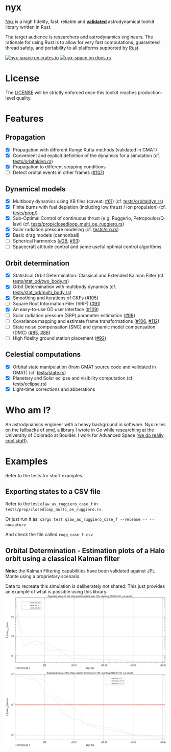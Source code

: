 # nyx
[Nyx](https://en.wikipedia.org/wiki/Nyx) is a high fidelity, fast, reliable and **[validated](./VALIDATION.md)** astrodynamical toolkit library written in Rust.

The target audience is researchers and astrodynamics engineers. The rationale for using Rust is to allow for very fast computations, guaranteed thread safety,
and portability to all platforms supported by [Rust](https://forge.rust-lang.org/platform-support.html).

[![nyx-space on crates.io][cratesio-image]][cratesio]
[![nyx-space on docs.rs][docsrs-image]][docsrs]

[cratesio-image]: https://img.shields.io/crates/v/nyx-space.svg
[cratesio]: https://crates.io/crates/nyx-space
[docsrs-image]: https://docs.rs/nyx-space/badge.svg
[docsrs]: https://docs.rs/nyx-space/

# License
The [LICENSE](./LICENSE) will be strictly enforced once this toolkit reaches production-level quality.

# Features
## Propagation
- [x] Propagation with different Runge Kutta methods (validated in GMAT)
- [x] Convenient and explicit definition of the dynamics for a simulation (cf. [tests/orbitaldyn.rs](tests/orbitaldyn.rs))
- [x] Propagation to different stopping conditions
- [ ] Detect orbital events in other frames ([#107](https://gitlab.com/chrisrabotin/nyx/issues/107))
## Dynamical models
- [x] Multibody dynamics using XB files (caveat: [#61](https://gitlab.com/chrisrabotin/nyx/issues/61)) (cf. [tests/orbitaldyn.rs](tests/orbitaldyn.rs))
- [x] Finite burns with fuel depletion (including low thrust / ion propulsion) (cf. [tests/prop/](tests/prop/))
- [x] Sub-Optimal Control of continuous thrust (e.g. Ruggerio, Petropoulos/Q-law) (cf. [tests/prop/closedloop_multi_oe_ruggiero.rs](tests/prop/closedloop_multi_oe_ruggiero.rs))
- [x] Solar radiation pressure modeling (cf. [tests/srp.rs](tests/srp.rs))
- [x] Basic drag models (cannonball)
- [ ] Spherical harmonics ([#28](https://gitlab.com/chrisrabotin/nyx/issues/28), [#93](https://gitlab.com/chrisrabotin/nyx/issues/93))
- [ ] Spacecraft attitude control and some useful optimal control algorithms
## Orbit determination
- [x] Statistical Orbit Determination: Classical and Extended Kalman Filter (cf. [tests/stat_od/two_body.rs](tests/stat_od/two_body.rs))
- [x] Orbit Determination with multibody dynamics (cf. [tests/stat_od/multi_body.rs](tests/stat_od/multi_body.rs))
- [x] Smoothing and iterations of CKFs ([#105](https://gitlab.com/chrisrabotin/nyx/issues/105))
- [ ] Square Root Information Filer (SRIF) ([#91](https://gitlab.com/chrisrabotin/nyx/issues/91))
- [x] An easy-to-use OD user interface ([#109](https://gitlab.com/chrisrabotin/nyx/issues/109))
- [ ] Solar radiation pressure (SRP) parameter estimation ([#98](https://gitlab.com/chrisrabotin/nyx/issues/98))
- [ ] Covariance mapping and estimate frame transformations ([#106](https://gitlab.com/chrisrabotin/nyx/issues/106), [#112](https://gitlab.com/chrisrabotin/nyx/issues/112))
- [ ] State noise compensation (SNC) and dynamic model compensation (DMC) ([#85](https://gitlab.com/chrisrabotin/nyx/issues/85), [#86](https://gitlab.com/chrisrabotin/nyx/issues/86))
- [ ] High fidelity ground station placement ([#92](https://gitlab.com/chrisrabotin/nyx/issues/92))
## Celestial computations
- [x] Orbital state manipulation (from GMAT source code and validated in GMAT) (cf. [tests/state.rs](tests/state.rs))
- [x] Planetary and Solar eclipse and visibility computation (cf. [tests/eclipse.rs](tests/eclipse.rs))
- [x] Light-time corrections and abberations

# Who am I?
An astrodynamics engineer with a heavy background in software. Nyx relies on the fallbacks of
[smd](https://github.com/ChristopherRabotin/smd), a library I wrote in Go while researching at the University
of Colorado at Boulder. I work for Advanced Space ([we do really cool stuff](http://advanced-space.com/)).

# Examples
Refer to the tests for short examples.

## Exporting states to a CSV file
Refer to the test `qlaw_as_ruggiero_case_f` in `tests/prop/closedloop_multi_oe_ruggiero.rs`.

Or just run it as:
`cargo test qlaw_as_ruggiero_case_f --release -- --nocapture`

And check the file called `rugg_case_f.csv`

## Orbital Determination - Estimation plots of a Halo orbit using a classical Kalman filter
**Note:** the Kalman Filtering capabilities have been validated against JPL Monte using a proprietary scenario.

Data to recreate this simulation is deliberately not shared. This just provides an example of what is possible using this library.
![Halo position covar](./data/halo_ckf_pos.png "E[Halo position]")
![Halo velocity covar](./data/halo_ckf_vel.png "E[Halo velocity]")